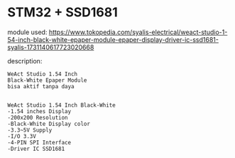 # STM32 + SSD1681

module used: https://www.tokopedia.com/syalis-electrical/weact-studio-1-54-inch-black-white-epaper-module-epaper-display-driver-ic-ssd1681-syalis-1731140617723020668

description:

```
WeAct Studio 1.54 Inch
Black-White Epaper Module
bisa aktif tanpa daya


WeAct Studio 1.54 Inch Black-White
-1.54 inches Display
-200x200 Resolution
-Black-White Display color
-3.3~5V Supply
-I/O 3.3V
-4-PIN SPI Interface
-Driver IC SSD1681
```
